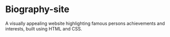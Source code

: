 # Biography-site
A visually appealing website highlighting famous persons achievements and interests, built using HTML and CSS.

